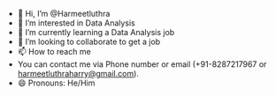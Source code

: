 - 👋 Hi, I’m @Harmeetluthra
- 👀 I’m interested in Data Analysis 
- 🌱 I’m currently learning a Data Analysis job 
- 💞️ I’m looking to collaborate to get a job 
- 📫 How to reach me
- You can contact me via Phone number or email (+91-8287217967 or harmeetluthraharry@gmail.com). 
- 😄 Pronouns: He/Him

<!---
Harmeetluthra/Harmeetluthra is a ✨ special ✨ repository because its `README.md` (this file) appears on your GitHub profile.
You can click the Preview link to take a look at your changes.
--->
